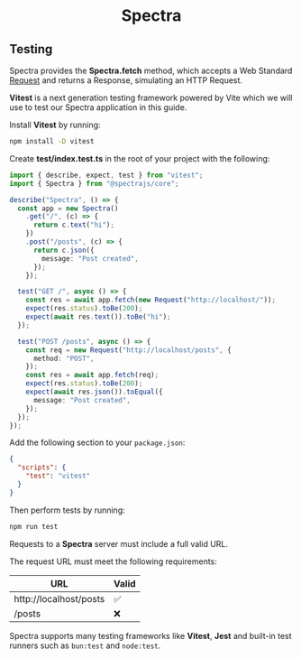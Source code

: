 <h1 align="center">Spectra</h1>

## Testing

Spectra provides the **Spectra.fetch** method, which accepts a Web
Standard [Request](https://developer.mozilla.org/en-US/docs/Web/API/Request)
and returns a Response, simulating an HTTP Request.

**Vitest** is a next generation testing framework powered by Vite which we will
use to test our Spectra application in this guide.

Install **Vitest** by running:

```sh
npm install -D vitest
```

Create **test/index.test.ts** in the root of your project with the following:

```ts
import { describe, expect, test } from "vitest";
import { Spectra } from "@spectrajs/core";

describe("Spectra", () => {
  const app = new Spectra()
    .get("/", (c) => {
      return c.text("hi");
    })
    .post("/posts", (c) => {
      return c.json({
        message: "Post created",
      });
    });

  test("GET /", async () => {
    const res = await app.fetch(new Request("http://localhost/"));
    expect(res.status).toBe(200);
    expect(await res.text()).toBe("hi");
  });

  test("POST /posts", async () => {
    const req = new Request("http://localhost/posts", {
      method: "POST",
    });
    const res = await app.fetch(req);
    expect(res.status).toBe(200);
    expect(await res.json()).toEqual({
      message: "Post created",
    });
  });
});
```

Add the following section to your `package.json`:

```json
{
  "scripts": {
    "test": "vitest"
  }
}
```

Then perform tests by running:

```sh
npm run test
```

Requests to a **Spectra** server must include a full valid URL.

The request URL must meet the following requirements:

| URL                    | Valid |
| ---------------------- | ----- |
| http://localhost/posts | ✅    |
| /posts                 | ❌    |

Spectra supports many testing frameworks like **Vitest**, **Jest** and
built-in test runners such as `bun:test` and `node:test`.
